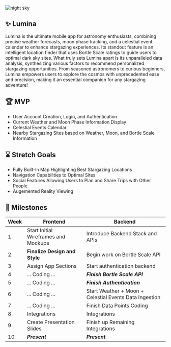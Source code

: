 ![night sky](https://github.com/acm-projects/Lumina/blob/main/stars2.jpg?raw=true)
## ✨ Lumina
Lumina is the ultimate mobile app for astronomy enthusiasts, combining precise weather forecasts, moon phase tracking, and a celestial event calendar to enhance stargazing experiences. Its standout feature is an intelligent location finder that uses Bortle Scale ratings to guide users to optimal dark sky sites. What truly sets Lumina apart is its unparalleled data analysis, synthesizing various factors to recommend personalized stargazing opportunities. From seasoned astronomers to curious beginners, Lumina empowers users to explore the cosmos with unprecedented ease and precision, making it an essential companion for any stargazing adventure!

## 🏆 MVP
+ User Account Creation, Login, and Authentication
+ Current Weather and Moon Phase Information Display
+ Celestial Events Calendar
+ Nearby Stargazing Sites based on Weather, Moon, and Bortle Scale Information

## ⌛ Stretch Goals
+ Fully Built-In Map Highlighting Best Stargazing Locations
+ Navigation Capabilities to Optimal Sites
+ Social Features Allowing Users to Plan and Share Trips with Other People
+ Augemented Reality Viewing

## 📅 Milestones
| Week | Frontend | Backend |
|--- | --- | --- |
|1| Start Initial Wireframes and Mockups| Introduce Backend Stack and APIs|
|2| **Finalize Design and Style**| Begin work on Bortle Scale API |
|3| Assign App Sections| Start authentication backend |
|4| ... Coding ... |***Finish Bortle Scale API***|
|5| ... Coding ... |***Finish Authentication***|
|6| ... Coding ... |Start Weather + Moon + Celestial Events Data Ingestion |
|7| ... Coding ... | Finish Data Points Coding |
|8| Integrations | Integrations |
|9| Create Presentation Slides | Finish up Remaining Integrations |
|10| ***Present*** | ***Present*** |
